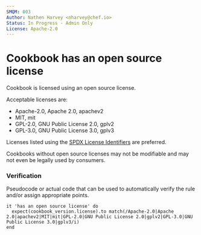 ```yaml
---
SMQM: 003
Author: Nathen Harvey <nharvey@chef.io>
Status: In Progress - Admin Only
License: Apache-2.0
---
```


# Cookbook has an open source license

Cookbook is licensed using an open source license.

Acceptable licenses are:

* Apache-2.0, Apache 2.0, apachev2
* MIT, mit
* GPL-2.0, GNU Public License 2.0, gplv2
* GPL-3.0, GNU Public License 3.0, gplv3

Licenses listed using the [SPDX License Identifiers](https://spdx.org/licenses/) are preferred.

Cookbooks without open source licenses may not be modifiable and may not even be legally used by consumers.

### Verification

Pseudocode or actual code that can be used to automatically verify the rule and/or assign appropriate points.

    it 'has an open source license' do
      expect(cookbook_version.license).to match(/Apache-2.0|Apache 2.0|apachev2|MIT|mit|GPL-2.0|GNU Public License 2.0|gplv2|GPL-3.0|GNU Public License 3.0|gplv3/i)
    end
